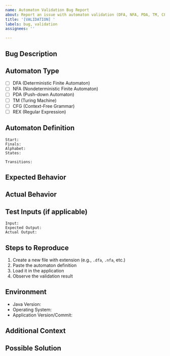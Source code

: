 ```yaml
---
name: Automaton Validation Bug Report
about: Report an issue with automaton validation (DFA, NFA, PDA, TM, CFG, or Regular Expression)
title: '[VALIDATION] '
labels: bug, validation
assignees: ''

---
```


## Bug Description
<!-- Provide a clear and concise description of the validation issue -->

## Automaton Type
<!-- Check the type of automaton that has the issue -->
- [ ] DFA (Deterministic Finite Automaton)
- [ ] NFA (Nondeterministic Finite Automaton)
- [ ] PDA (Push-down Automaton)
- [ ] TM (Turing Machine)
- [ ] CFG (Context-Free Grammar)
- [ ] REX (Regular Expression)

## Automaton Definition
<!-- Paste your automaton definition here using the format below -->
```
Start:
Finals:
Alphabet:
States:

Transitions:

```

## Expected Behavior
<!-- What should happen when this automaton is validated? -->
<!-- For example: "This should be rejected as invalid because a DFA cannot have multiple transitions from the same state on the same symbol" -->

## Actual Behavior
<!-- What actually happens when you try to validate this automaton? -->
<!-- For example: "The automaton is accepted as valid" -->

## Test Inputs (if applicable)
<!-- If the issue is with execution, provide test inputs and expected outputs -->
```
Input:
Expected Output:
Actual Output:
```

## Steps to Reproduce
1. Create a new file with extension (e.g., `.dfa`, `.nfa`, etc.)
2. Paste the automaton definition
3. Load it in the application
4. Observe the validation result

## Environment
- Java Version:
- Operating System:
- Application Version/Commit:

## Additional Context
<!-- Add any other context, screenshots, or relevant information about the problem here -->

## Possible Solution
<!-- If you have suggestions on how to fix this issue, please describe them here -->